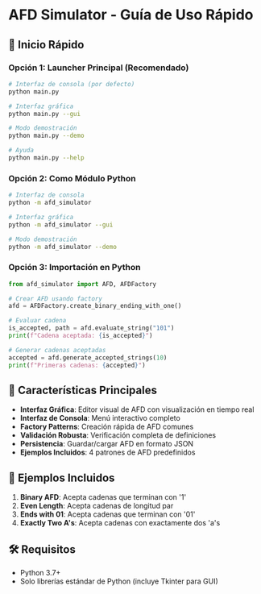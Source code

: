 # AFD Simulator - Guía de Uso Rápido

## 🚀 Inicio Rápido

### Opción 1: Launcher Principal (Recomendado)
```bash
# Interfaz de consola (por defecto)
python main.py

# Interfaz gráfica
python main.py --gui

# Modo demostración
python main.py --demo

# Ayuda
python main.py --help
```

### Opción 2: Como Módulo Python
```bash
# Interfaz de consola
python -m afd_simulator

# Interfaz gráfica
python -m afd_simulator --gui

# Modo demostración
python -m afd_simulator --demo
```

### Opción 3: Importación en Python
```python
from afd_simulator import AFD, AFDFactory

# Crear AFD usando factory
afd = AFDFactory.create_binary_ending_with_one()

# Evaluar cadena
is_accepted, path = afd.evaluate_string("101")
print(f"Cadena aceptada: {is_accepted}")

# Generar cadenas aceptadas
accepted = afd.generate_accepted_strings(10)
print(f"Primeras cadenas: {accepted}")
```

## 🎯 Características Principales

- **Interfaz Gráfica**: Editor visual de AFD con visualización en tiempo real
- **Interfaz de Consola**: Menú interactivo completo
- **Factory Patterns**: Creación rápida de AFD comunes
- **Validación Robusta**: Verificación completa de definiciones
- **Persistencia**: Guardar/cargar AFD en formato JSON
- **Ejemplos Incluidos**: 4 patrones de AFD predefinidos

## 📁 Ejemplos Incluidos

1. **Binary AFD**: Acepta cadenas que terminan con '1'
2. **Even Length**: Acepta cadenas de longitud par
3. **Ends with 01**: Acepta cadenas que terminan con '01'
4. **Exactly Two A's**: Acepta cadenas con exactamente dos 'a's

## 🛠️ Requisitos

- Python 3.7+
- Solo librerías estándar de Python (incluye Tkinter para GUI)
